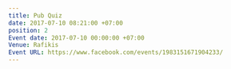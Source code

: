 ```yaml
---
title: Pub Quiz
date: 2017-07-10 08:21:00 +07:00
position: 2
Event date: 2017-07-10 00:00:00 +07:00
Venue: Rafikis
Event URL: https://www.facebook.com/events/1983151671904233/
---
```



